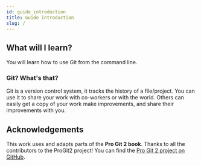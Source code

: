 ```yaml
---
id: guide_introduction
title: Guide introduction
slug: /
---
```


## What will I learn?

You will learn how to use Git from the command line.

### Git? What's that?

Git is a version control system, it tracks the history of a file/project.
You can use it to share your work with co-workers or with the world.
Others can easily get a copy of your work make improvements, and share their improvements with you.

## Acknowledgements

This work uses and adapts parts of the **Pro Git 2 book**.
Thanks to all the contributors to the ProGit2 project!
You can find the [Pro Git 2 project on GitHub](https://github.com/progit/progit2).
